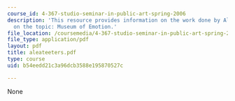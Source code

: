 ```yaml
---
course_id: 4-367-studio-seminar-in-public-art-spring-2006
description: 'This resource provides information on the work done by Alea Teeters
  on the topic: Museum of Emotion.'
file_location: /coursemedia/4-367-studio-seminar-in-public-art-spring-2006/b54eedd21c3a96dcb3588e195870527c_aleateeters.pdf
file_type: application/pdf
layout: pdf
title: aleateeters.pdf
type: course
uid: b54eedd21c3a96dcb3588e195870527c

---
```

None